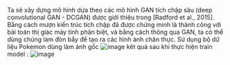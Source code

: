 Ta sẽ xây dựng mô hình dựa theo các mô hình GAN tích chập sâu (deep convolutional GAN - DCGAN) được giới thiệu trong [Radford et al., 2015]. Bằng cách mượn kiến trúc tích chập đã được chứng minh là thành công với bài toán thị giác máy tính phân biệt, và bằng cách thông qua GAN, ta có thể dùng chúng làm đòn bẩy để tạo ra các hình ảnh chân thực.
Sử dụng bộ dữ liệu Pokemon dùng làm ảnh gốc 
![image](https://user-images.githubusercontent.com/76995105/126550607-74be9031-1119-440d-9ae8-bfa1eb157903.png)
kêt quả sau khi thực hiện train model :
![image](https://user-images.githubusercontent.com/76995105/126550704-086a3fa2-d38c-44ea-88c2-38b0803f879a.png)

